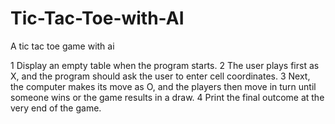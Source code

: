 # Tic-Tac-Toe-with-AI
A tic tac toe game with ai

1 Display an empty table when the program starts.
2 The user plays first as X, and the program should ask the user to enter cell coordinates.
3 Next, the computer makes its move as O, and the players then move in turn until someone wins or the game results in a draw.
4 Print the final outcome at the very end of the game.
